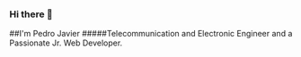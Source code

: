 ### Hi there 👋

##I'm Pedro Javier
#####Telecommunication and Electronic Engineer and a Passionate Jr. Web Developer.
<!--
**AsymPJ/AsymPJ** is a ✨ _special_ ✨ repository because its `README.md` (this file) appears on your GitHub profile.

Here are some ideas to get you started:

- 🔭 I’m currently working on be a better Programmer as well as engineer.
- 🌱 I’m currently learning React.js and Node.js.
- 🤔 I’m looking for help with ...
- 💬 Ask me about ...
- 📫 How to reach me: ...

-->
